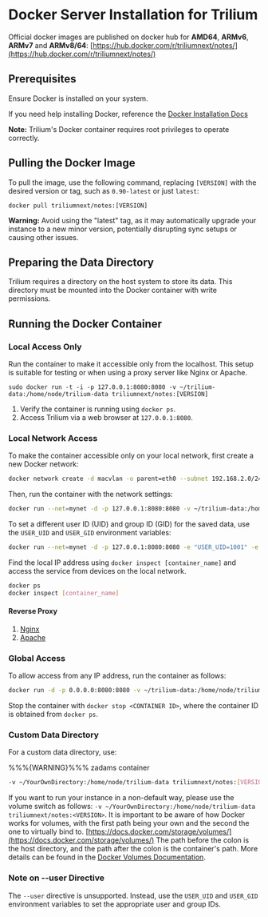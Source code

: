 # Docker Server Installation for Trilium

Official docker images are published on docker hub for **AMD64**, **ARMv6**, **ARMv7** and **ARMv8/64**: [https://hub.docker.com/r/triliumnext/notes/](https://hub.docker.com/r/triliumnext/notes/)

## Prerequisites

Ensure Docker is installed on your system.

If you need help installing Docker, reference the [Docker Installation Docs](https://docs.docker.com/engine/install/)

**Note:** Trilium's Docker container requires root privileges to operate correctly.

## Pulling the Docker Image

To pull the image, use the following command, replacing `[VERSION]` with the desired version or tag, such as `0.90-latest` or just `latest`:

```text-plain
docker pull triliumnext/notes:[VERSION]
```

**Warning:** Avoid using the "latest" tag, as it may automatically upgrade your instance to a new minor version, potentially disrupting sync setups or causing other issues.

## Preparing the Data Directory

Trilium requires a directory on the host system to store its data. This directory must be mounted into the Docker container with write permissions.

## Running the Docker Container

### Local Access Only

Run the container to make it accessible only from the localhost. This setup is suitable for testing or when using a proxy server like Nginx or Apache.

```text-plain
sudo docker run -t -i -p 127.0.0.1:8080:8080 -v ~/trilium-data:/home/node/trilium-data triliumnext/notes:[VERSION]
```

1. Verify the container is running using `docker ps`.
2. Access Trilium via a web browser at `127.0.0.1:8080`.

### Local Network Access

To make the container accessible only on your local network, first create a new Docker network:

```sh
docker network create -d macvlan -o parent=eth0 --subnet 192.168.2.0/24 --gateway 192.168.2.254 --ip-range 192.168.2.252/27 mynet
```

Then, run the container with the network settings:

```sh
docker run --net=mynet -d -p 127.0.0.1:8080:8080 -v ~/trilium-data:/home/node/trilium-data triliumnext/notes:<VERSION>-latest
```

To set a different user ID (UID) and group ID (GID) for the saved data, use the `USER_UID` and `USER_GID` environment variables:

```sh
docker run --net=mynet -d -p 127.0.0.1:8080:8080 -e "USER_UID=1001" -e "USER_GID=1001" -v ~/trilium-data:/home/node/trilium-data triliumnext/notes:<VERSION>-latest
```

Find the local IP address using `docker inspect [container_name]` and access the service from devices on the local network.

```sh
docker ps
docker inspect [container_name]
```

#### Reverse Proxy

1. [Nginx](nginx-proxy-setup.md)
2. [Apache](apache-proxy-setup.md)

### Global Access

To allow access from any IP address, run the container as follows:

```sh
docker run -d -p 0.0.0.0:8080:8080 -v ~/trilium-data:/home/node/trilium-data triliumnext/notes:[VERSION]
```

Stop the container with `docker stop <CONTAINER ID>`, where the container ID is obtained from `docker ps`.

### Custom Data Directory

For a custom data directory, use:

%%%{WARNING}%%% zadams container

```sh
-v ~/YourOwnDirectory:/home/node/trilium-data triliumnext/notes:[VERSION]
```

If you want to run your instance in a non-default way, please use the volume switch as follows: `-v ~/YourOwnDirectory:/home/node/trilium-data triliumnext/notes:<VERSION>`. It is important to be aware of how Docker works for volumes, with the first path being your own and the second the one to virtually bind to. [https://docs.docker.com/storage/volumes/](https://docs.docker.com/storage/volumes/)
The path before the colon is the host directory, and the path after the colon is the container's path. More details can be found in the [Docker Volumes Documentation](https://docs.docker.com/storage/volumes/).

### Note on --user Directive

The `--user` directive is unsupported. Instead, use the `USER_UID` and `USER_GID` environment variables to set the appropriate user and group IDs.
